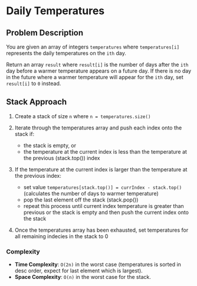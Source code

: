 # Daily Temperatures

## Problem Description

You are given an array of integers `temperatures` where `temperatures[i]` represents the daily temperatures on the `ith` day.

Return an array `result` where `result[i]` is the number of days after the `ith` day before a warmer temperature appears on a future day. If there is no day in the future where a warmer temperature will appear for the `ith` day, set `result[i]` to `0` instead.

## Stack Approach

1. Create a stack of size `n` where `n = temperatures.size()`

2. Iterate through the temperatures array and push each index onto the stack if:
    - the stack is empty, or
    - the temperature at the current index is less than the temperature at the previous (stack.top()) index

3. If the temperature at the current index is larger than the temperature at the previous index:
    - set value `temperatures[stack.top()] = currIndex - stack.top()` (calculates the number of days to warmer temperature)
    - pop the last element off the stack (stack.pop())
    - repeat this process until current index temperature is greater than previous or the stack is empty and then push the current index onto the stack

4. Once the temperatures array has been exhausted, set temperatures for all remaining indecies in the stack to 0

### Complexity
- **Time Complexity**: `O(2n)` in the worst case (temperatures is sorted in desc order, expect for last element which is largest).
- **Space Complexity**: `O(n)` in the worst case for the stack.